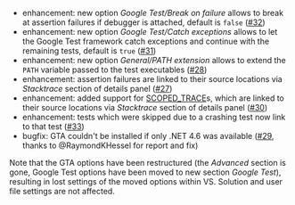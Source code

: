 * enhancement: new option *Google Test/Break on failure* allows to break at assertion failures if debugger is attached, default is `false` ([#32](https://github.com/csoltenborn/GoogleTestAdapter/issues/32))
* enhancement: new option *Google Test/Catch exceptions* allows to let the Google Test framework catch exceptions and continue with the remaining tests, default is `true` ([#31](https://github.com/csoltenborn/GoogleTestAdapter/issues/31))
* enhancement: new option *General/PATH extension* allows to extend the `PATH` variable passed to the test executables ([#28](https://github.com/csoltenborn/GoogleTestAdapter/issues/28))
* enhancement: assertion failures are linked to their source locations via *Stacktrace* section of details panel ([#27](https://github.com/csoltenborn/GoogleTestAdapter/issues/27))
* enhancement: added support for [SCOPED_TRACE](https://github.com/google/googletest/blob/master/googletest/docs/AdvancedGuide.md#adding-traces-to-assertions)s, which are linked to their source locations via *Stacktrace* section of details panel ([#30](https://github.com/csoltenborn/GoogleTestAdapter/issues/30))
* enhancement: tests which were skipped due to a crashing test now link to that test ([#33](https://github.com/csoltenborn/GoogleTestAdapter/issues/33))
* bugfix: GTA couldn't be installed if only .NET 4.6 was available ([#29](https://github.com/csoltenborn/GoogleTestAdapter/issues/29), thanks to @RaymondKHessel for report and fix)

Note that the GTA options have been restructured (the *Advanced* section is gone, Google Test options have been moved to new section *Google Test*), resulting in lost settings of the moved options within VS. Solution and user file settings are not affected.